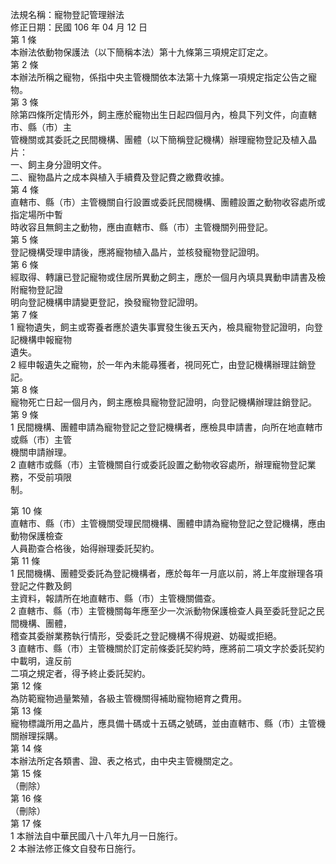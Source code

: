法規名稱：寵物登記管理辦法  
修正日期：民國 106 年 04 月 12 日  
第 1 條  
本辦法依動物保護法（以下簡稱本法）第十九條第三項規定訂定之。  
第 2 條  
本辦法所稱之寵物，係指中央主管機關依本法第十九條第一項規定指定公告之寵物。  
第 3 條  
除第四條所定情形外，飼主應於寵物出生日起四個月內，檢具下列文件，向直轄市、縣（市）主  
管機關或其委託之民間機構、團體（以下簡稱登記機構）辦理寵物登記及植入晶片：  
一、飼主身分證明文件。  
二、寵物晶片之成本與植入手續費及登記費之繳費收據。  
第 4 條  
直轄市、縣（市）主管機關自行設置或委託民間機構、團體設置之動物收容處所或指定場所中暫  
時收容且無飼主之動物，應由直轄市、縣（市）主管機關列冊登記。  
第 5 條  
登記機構受理申請後，應將寵物植入晶片，並核發寵物登記證明。  
第 6 條  
經取得、轉讓已登記寵物或住居所異動之飼主，應於一個月內填具異動申請書及檢附寵物登記證  
明向登記機構申請變更登記，換發寵物登記證明。  
第 7 條  
1 寵物遺失，飼主或寄養者應於遺失事實發生後五天內，檢具寵物登記證明，向登記機構申報寵物  
遺失。  
2 經申報遺失之寵物，於一年內未能尋獲者，視同死亡，由登記機構辦理註銷登記。  
第 8 條  
寵物死亡日起一個月內，飼主應檢具寵物登記證明，向登記機構辦理註銷登記。  
第 9 條  
1 民間機構、團體申請為寵物登記之登記機構者，應檢具申請書，向所在地直轄市或縣（市）主管  
機關申請辦理。  
2 直轄市或縣（市）主管機關自行或委託設置之動物收容處所，辦理寵物登記業務，不受前項限  
制。  


第 10 條  
直轄市、縣（市）主管機關受理民間機構、團體申請為寵物登記之登記機構，應由動物保護檢查  
人員勘查合格後，始得辦理委託契約。  
第 11 條  
1 民間機構、團體受委託為登記機構者，應於每年一月底以前，將上年度辦理各項登記之件數及飼  
主資料，報請所在地直轄市、縣（市）主管機關備查。  
2 直轄市、縣（市）主管機關每年應至少一次派動物保護檢查人員至委託登記之民間機構、團體，  
稽查其委辦業務執行情形，受委託之登記機構不得規避、妨礙或拒絕。  
3 直轄市、縣（市）主管機關於訂定前條委託契約時，應將前二項文字於委託契約中載明，違反前  
二項之規定者，得予終止委託契約。  
第 12 條  
為防範寵物過量繁殖，各級主管機關得補助寵物絕育之費用。  
第 13 條  
寵物標識所用之晶片，應具備十碼或十五碼之號碼，並由直轄市、縣（市）主管機關辦理採購。  
第 14 條  
本辦法所定各類書、證、表之格式，由中央主管機關定之。  
第 15 條  
（刪除）  
第 16 條  
（刪除）  
第 17 條  
1 本辦法自中華民國八十八年九月一日施行。  
2 本辦法修正條文自發布日施行。  


